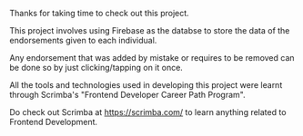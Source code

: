 Thanks for taking time to check out this project.

This project involves using Firebase as the databse to store the data of the endorsements given to each individual. 

Any endorsement that was added by mistake or requires to be removed can be done so by just clicking/tapping on it once.

All the tools and technologies used in developing this project were learnt through Scrimba's "Frontend Developer Career Path Program".

Do check out Scrimba at https://scrimba.com/ to learn anything related to Frontend Development.
